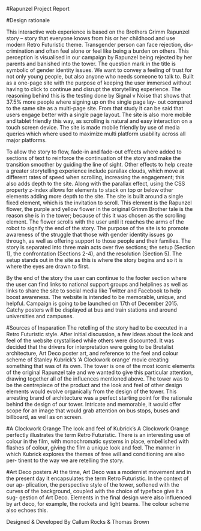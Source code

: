 #Rapunzel Project Report

#Design rationale


This interactive web experience is based on the Brothers Grimm Rapunzel story – story that everyone knows from his or her childhood and use modern Retro Futuristic theme. 
Transgender person can face rejection, dis- crimination and often feel alone or feel like being a burden on others. This perception is visualised in our campaign by 
Rapunzel being rejected by her parents and banished into the tower. The question mark in the title is symbolic of gender identity issues. 
We want to convey a feeling of trust for not only young people, but also anyone who needs someone to talk to. 
Built as a one-page site with the purpose of keeping the user immersed without having to click to continue and disrupt the storytelling experience.
The reasoning behind this is the testing done by Signal v Noise that shows that 37.5% more people where signing up on the single page lay- out compared to the same site as a multi-page site. From that study it can be said that users engage better with a single page layout. The site is also more mobile and tablet friendly this way, as scrolling is natural and easy interaction on a touch screen device. The site is made mobile friendly by use of media queries which where used to maximize multi platform usability across all major platforms. 

To allow the story to flow, fade-in and fade-out effects where added to sections of text to reinforce the continuation of the story and make the transition smoother by guiding the line of sight. Other effects to help create a greater storytelling experience include parallax clouds, which move at different rates of speed when scrolling, increasing the engagement; this also adds depth to the site. Along with the parallax effect, using the CSS property z-index allows for elements to stack on top or below other elements adding more depth to the site. 
The site is built around a single fixed element, which is the invitation to scroll. This element is the Rapunzel flower, the purple and yellow flower in the original Grimm Brother tale is the reason she is in the tower; because of this it was chosen as the scrolling element. The flower scrolls with the user until it reaches the arms of the robot to signify the end of the story. The purpose of the site is to promote awareness of the struggle that those with gender identity issues go through, as well as offering support to those people and their families.
The story is separated into three main acts over five sections; the setup (Section 1), the confrontation (Sections 2-4), and the resolution (Section 5). The setup stands out in the site as this is where the story begins and so it is where the eyes are drawn to first. 

By the end of the story the user can continue to the footer section where the user can find links to national support groups and helplines as well as links to share the site to social media like Twitter and Facebook to help boost awareness. 
The website is intended to be memorable, unique, and helpful.
Campaign is going to be launched on 17th of December 2015. Catchy posters will be displayed at bus and train stations and around universities and campuses.
 
#Sources of Insparation
The retelling of the story had to be executed in a Retro Futuristic style. After initial discussion, a few ideas about the look and feel of the website crystallised while others were discounted. It was decided that the drivers for interpretation were going to be Brutalist architecture, Art 
Deco poster art, and reference to the feel and colour scheme of Stanley Kubrick’s ‘A Clockwork orange’ movie creating something that was of its own. 
The tower is one of the most iconic elements of the original Rapunzel tale and we wanted to give this particular attention, drawing together all of the influences mentioned above. The tower was to be the centrepiece of the product and the look and feel of other design elements would evolve organically from the design of the tower. 
This arresting brand of architecture was a perfect starting point for the rationale behind the design of our tower. Intricate and memorable, it would offer scope for an image that would grab attention on bus stops, buses and billboard, as well as on screen. 

#A Clockwork Orange
The look and feel of Kubrick’s A Clockwork Orange perfectly illustrates the term Retro Futuristic. There is an interesting use of colour in the film, with monochromatic systems in place, embellished with flashes of colour, giving the film a unique look and feel. The manner in which Kubrick explores the themes of free will and conditioning are also per- tinent to the way we are retelling the story.

#Art Deco posters
At the time, Art Deco was a modernist movement and in the present day it encapsulates the term Retro Futuristic. In the context of our ap- plication, the perspective style of the tower, softened with the curves of the background, coupled with the choice of typeface give it a sug- gestion of Art Deco. Elements in the final design were also influenced by art deco, for example, the rockets and light beams. The colour scheme also echoes this.

Designed & Developed By Callum Rocks & Thomas Brown
